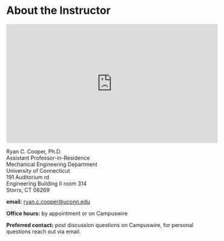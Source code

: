 # About the Instructor

<iframe width="560" height="315"
src="https://www.youtube.com/embed/pvdID82aMEg" frameborder="0"
allow="accelerometer; autoplay; clipboard-write; encrypted-media;
gyroscope; picture-in-picture" allowfullscreen></iframe>

Ryan C. Cooper, Ph.D.\
Assistant Professor-in-Residence\
Mechanical Engineering Department\
University of Connecticut\
191 Auditorium rd\
Engineering Building II room 314\
Storrs, CT 06269

__email:__ <ryan.c.cooper@uconn.edu>

__Office hours:__ by appointment or on Campuswire

__Preferred contact:__ post discussion questions on Campuswire, for personal
questions reach out via email. 
